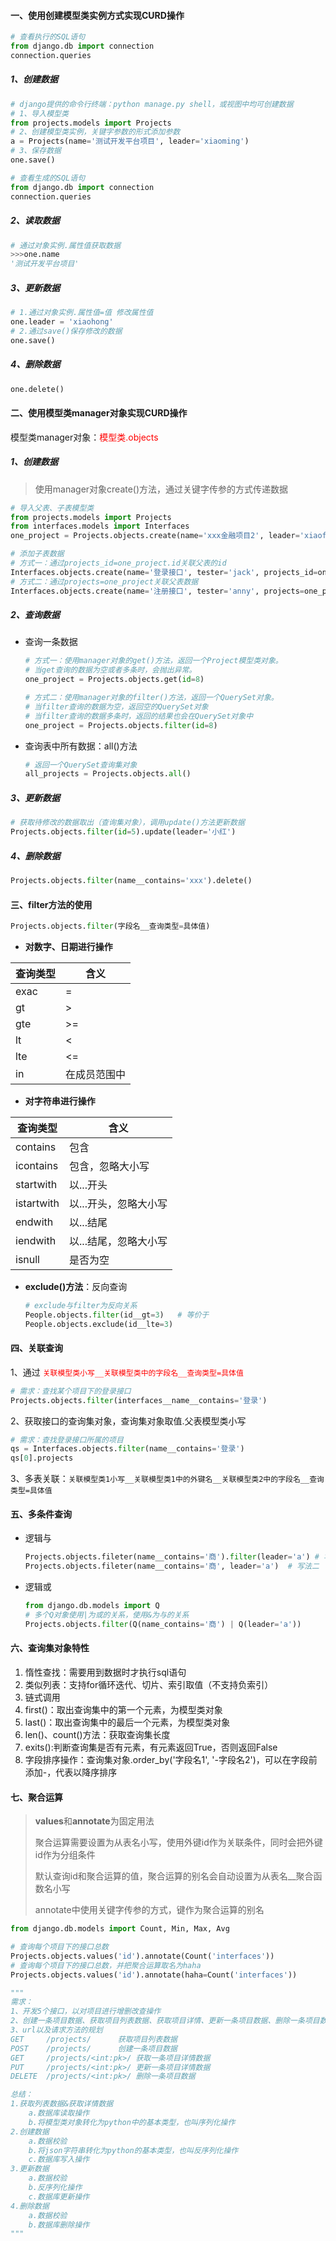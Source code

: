 #### 一、使用创建模型类实例方式实现CURD操作

```python
# 查看执行的SQL语句
from django.db import connection
connection.queries
```

##### 1、创建数据

```python
# django提供的命令行终端：python manage.py shell，或视图中均可创建数据
# 1、导入模型类
from projects.models import Projects
# 2、创建模型类实例，关键字参数的形式添加参数
a = Projects(name='测试开发平台项目', leader='xiaoming')
# 3、保存数据  
one.save()

# 查看生成的SQL语句
from django.db import connection
connection.queries
```

##### 2、读取数据

```python
# 通过对象实例.属性值获取数据
>>>one.name	
'测试开发平台项目'
```

##### 3、更新数据

```python
# 1.通过对象实例.属性值=值 修改属性值
one.leader = 'xiaohong'
# 2.通过save()保存修改的数据
one.save()
```

##### 4、删除数据

```python
one.delete()
```

#### 二、使用模型类manager对象实现CURD操作

模型类manager对象：<font color="red">模型类.objects</font> 

##### 1、创建数据

> 使用manager对象create()方法，通过关键字传参的方式传递数据

```python
# 导入父表、子表模型类
from projects.models import Projects
from interfaces.models import Interfaces
one_project = Projects.objects.create(name='xxx金融项目2', leader='xiaofang')

# 添加子表数据
# 方式一：通过projects_id=one_project.id关联父表的id
Interfaces.objects.create(name='登录接口', tester='jack', projects_id=one_project.id)
# 方式二：通过projects=one_project关联父表数据
Interfaces.objects.create(name='注册接口', tester='anny', projects=one_project)
```

##### 2、查询数据

- 查询一条数据

  ```python
  # 方式一：使用manager对象的get()方法，返回一个Project模型类对象。
  # 当get查询的数据为空或者多条时，会抛出异常。
  one_project = Projects.objects.get(id=8)
  
  # 方式二：使用manager对象的filter()方法，返回一个QuerySet对象。
  # 当filter查询的数据为空，返回空的QuerySet对象
  # 当filter查询的数据多条时，返回的结果也会在QuerySet对象中
  one_project = Projects.objects.filter(id=8)
  ```

- 查询表中所有数据：all()方法

  ```python
  # 返回一个QuerySet查询集对象
  all_projects = Projects.objects.all()
  ```
  

##### 3、更新数据

```python
# 获取待修改的数据取出（查询集对象），调用update()方法更新数据
Projects.objects.filter(id=5).update(leader='小红')
```

##### 4、删除数据

```python
Projects.objects.filter(name__contains='xxx').delete()
```

#### 三、filter方法的使用

```python
Projects.objects.filter(字段名__查询类型=具体值)
```

- **对数字、日期进行操作**

| 查询类型 | 含义         |
| -------- | ------------ |
| exac     | =            |
| gt       | >            |
| gte      | >=           |
| lt       | <            |
| lte      | <=           |
| in       | 在成员范围中 |

- **对字符串进行操作**

| 查询类型   | 含义                  |
| ---------- | --------------------- |
| contains   | 包含                  |
| icontains  | 包含，忽略大小写      |
| startwith  | 以...开头             |
| istartwith | 以...开头，忽略大小写 |
| endwith    | 以...结尾             |
| iendwith   | 以...结尾，忽略大小写 |
| isnull     | 是否为空              |

- **exclude()方法**：反向查询

  ```python
  # exclude与filter为反向关系
  People.objects.filter(id__gt=3)	# 等价于
  People.objects.exclude(id__lte=3)
  ```

#### 四、关联查询

1、通过<font color='red'> `关联模型类小写__关联模型类中的字段名__查询类型=具体值`</font>

```python
# 需求：查找某个项目下的登录接口
Projects.objects.filter(interfaces__name__contains='登录')
```

2、获取接口的查询集对象，查询集对象取值.父表模型类小写

```python
# 需求：查找登录接口所属的项目
qs = Interfaces.objects.filter(name__contains='登录')
qs[0].projects
```

3、多表关联：`关联模型类1小写__关联模型类1中的外键名__关联模型类2中的字段名__查询类型=具体值`

#### 五、多条件查询

- 逻辑与

  ```python
  Projects.objects.fileter(name__contains='商').filter(leader='a') # 写法一
  Projects.objects.fileter(name__contains='商', leader='a')	# 写法二
  ```

- 逻辑或

  ```python
  from django.db.models import Q
  # 多个Q对象使用|为或的关系，使用&为与的关系
  Projects.objects.filter(Q(name_contains='商') | Q(leader='a'))
  ```

#### 六、查询集对象特性

1. 惰性查找：需要用到数据时才执行sql语句
2. 类似列表：支持for循环迭代、切片、索引取值（不支持负索引）
3. 链式调用
4. first()：取出查询集中的第一个元素，为模型类对象
5. last()：取出查询集中的最后一个元素，为模型类对象
6. len()、count()方法：获取查询集长度
7. exits():判断查询集是否有元素，有元素返回True，否则返回False
8. 字段排序操作：查询集对象.order_by('字段名1', '-字段名2')，可以在字段前添加-，代表以降序排序

#### 七、聚合运算

> **values**和**annotate**为固定用法
>
> 聚合运算需要设置为从表名小写，使用外键id作为关联条件，同时会把外键id作为分组条件
>
> 默认查询id和聚合运算的值，聚合运算的别名会自动设置为从表名__聚合函数名小写
>
> annotate中使用关键字传参的方式，键作为聚合运算的别名

```python
from django.db.models import Count, Min, Max, Avg

# 查询每个项目下的接口总数
Projects.objects.values('id').annotate(Count('interfaces'))
# 查询每个项目下的接口总数，并把聚合运算取名为haha
Projects.objects.values('id').annotate(haha=Count('interfaces'))
```

```python
"""
需求：
1、开发5个接口，以对项目进行增删改查操作
2、创建一条项目数据、获取项目列表数据、获取项目详情、更新一条项目数据、删除一条项目数据
3、url以及请求方法的规划
GET		/projects/		获取项目列表数据
POST	/projects/		创建一条项目数据
GET		/projects/<int:pk>/	获取一条项目详情数据
PUT		/projects/<int:pk>/	更新一条项目详情数据
DELETE	/projects/<int:pk>/	删除一条项目数据

总结：
1.获取列表数据&获取详情数据
	a.数据库读取操作
	b.将模型类对象转化为python中的基本类型，也叫序列化操作
2.创建数据
	a.数据校验
	b.将json字符串转化为python的基本类型，也叫反序列化操作
	c.数据库写入操作
3.更新数据
	a.数据校验
	b.反序列化操作
	c.数据库更新操作
4.删除数据
	a.数据校验
	b.数据库删除操作
"""
```



